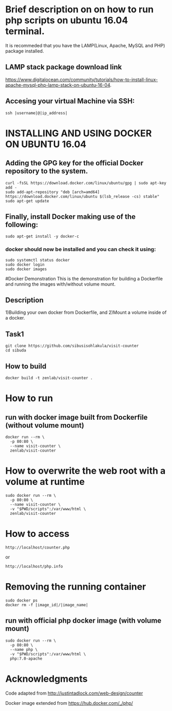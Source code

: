 # Brief description on on how to run php scripts on ubuntu 16.04 terminal.
It is recommeded that you have the LAMP(Linux, Apache, MySQL and PHP) package installed.
## LAMP stack package download link
https://www.digitalocean.com/community/tutorials/how-to-install-linux-apache-mysql-php-lamp-stack-on-ubuntu-16-04.
## Accesing your virtual Machine via SSH:
```
ssh |username|@|ip_address|
```
# INSTALLING AND USING DOCKER ON UBUNTU 16.04
## Adding the GPG key for the official Docker repository to the system.
```
curl -fsSL https://download.docker.com/linux/ubuntu/gpg | sudo apt-key add -
sudo add-apt-repository "deb [arch=amd64] https://download.docker.com/linux/ubuntu $(lsb_release -cs) stable"
sudo apt-get update
```
## Finally, install Docker making use of the following:
```
sudo apt-get install -y docker-c
```
### docker should now be installed and you can check it using:
```
sudo systemctl status docker
sudo docker login
sudo docker images
```
#Docker Demonstration
This is the demonstration for building a Dockerfile and running the images with/without volume mount.
## Description
1)Building your own docker from Dockerfile, and 2)Mount a volume inside of a docker.
## Task1
```
git clone https://github.com/sibusisohlakula/visit-counter
cd sibuda
```

## How to build
```
docker build -t zenlab/visit-counter .
```
# How to run
## run with docker image built from Dockerfile (without volume mount)
```
docker run --rm \
  -p 80:80 \
  --name visit-counter \
  zenlab/visit-counter
```
# How to overwrite the web root with a volume at runtime
```
sudo docker run --rm \
  -p 80:80 \
  --name visit-counter \
  -v "$PWD/scripts":/var/www/html \
  zenlab/visit-counter
```
# How to access
```
http://localhost/counter.php
```
or
```
http://localhost/php.info
```
# Removing the running container
```
sudo docker ps
docker rm -f |image_id|/|image_name|
```
## run with official php docker image (with volume mount)
```
sudo docker run --rm \
  -p 80:80 \
  --name php \
  -v "$PWD/scripts":/var/www/html \
  php:7.0-apache
```
# Acknowledgments
Code adapted from http://justintadlock.com/web-design/counter

Docker image extended from https://hub.docker.com/_/php/
